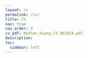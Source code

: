 ```yaml
---
layout: cv
permalink: /cv/
title: CV
nav: true
nav_order: 3
cv_pdf: Nathan_Huang_CV_061824.pdf
description: 
toc:
  sidebar: left
---
```

